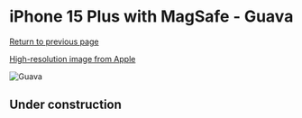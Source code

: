 # iPhone 15 Plus with MagSafe - Guava

[Return to previous page](/iphone_15)

[High-resolution image from Apple](https://store.storeimages.cdn-apple.com/8756/as-images.apple.com/is/MT163?wid=4500&hei=4500&fmt=png)

<div style="width: 500px"><img src="/almost_uncompressed/MT163.webp" alt="Guava"></div>

## Under construction
